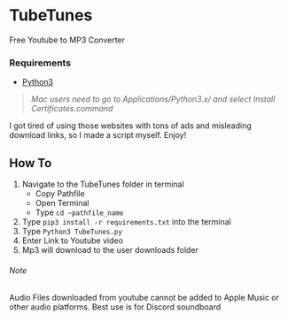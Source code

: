 # TubeTunes
Free Youtube to MP3 Converter

### Requirements
- [Python3](https://www.python.org/downloads/)
  
> <i> Mac users need to go to Applications/Python3.x/ and select Install Certificates.command </i>

I got tired of using those websites with tons of ads and misleading download links, so I made a script myself. Enjoy!

## How To
1. Navigate to the TubeTunes folder in terminal
    - Copy Pathfile
    - Open Terminal
    - Type `cd ~pathfile_name`
2. Type `pip3 install -r requirements.txt` into the terminal
3. Type `Python3 TubeTunes.py`
4. Enter Link to Youtube video
5. Mp3 will download to the user downloads folder

###### Note
Audio Files downloaded from youtube cannot be added to Apple Music or other audio platforms. 
Best use is for Discord soundboard